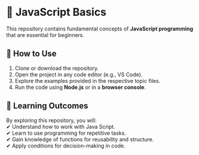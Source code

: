 # 🚀 JavaScript Basics

This repository contains fundamental concepts of **JavaScript programming** that are essential for beginners.

## 📝 How to Use

1. Clone or download the repository.
2. Open the project in any code editor (e.g., VS Code).
3. Explore the examples provided in the respective topic files.
4. Run the code using **Node.js** or in a **browser console**.

## 🎯 Learning Outcomes

By exploring this repository, you will:  
✔ Understand how to work with Java Script.  
✔ Learn to use programming for repetitive tasks.  
✔ Gain knowledge of functions for reusability and structure.  
✔ Apply conditions for decision-making in code.
